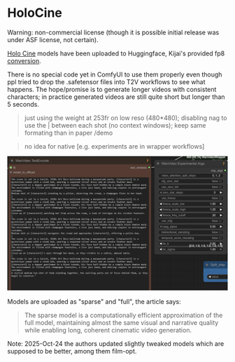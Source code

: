 # HoloCine

Warning: non-commercial license (though it is possible initial release was under ASF license, not certain).

[Holo Cine](https://holo-cine.github.io/) models have been uploaded to Huggingface, Kijai's provided fp8 [conversion](https://huggingface.co/Kijai/WanVideo_comfy_fp8_scaled/tree/main/T2V/HoloCine).

There is no special code yet in ComfyUI to use them properly even though ppl tried to drop the .safetensor files into T2V workflows to see what happens.
The hope/promise is to generate longer videos with consistent characters; in practice generated videos are still quite short but longer than 5 seconds.

> just using the weight at 253fr on low reso (480*480);
> disabling nag to use the | between each shot (no context windows);
> keep same formating than in paper /demo

> no idea for native [e.g. experiments are in wrapper workflows]

![holocine-prompts.webp](screenshots/holocine-prompts.webp)

Models are uploaded as "sparse" and "full", the article says:
> The sparse model is a computationally efficient approximation of the full model, maintaining
> almost the same visual and narrative quality while enabling long, coherent cinematic video generation.

Note: 2025-Oct-24 the authors updated slightly tweaked models which are supposed to be better, among them film-opt.